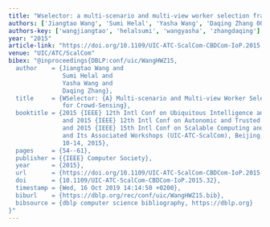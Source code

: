 ```yaml
---
title: "Wselector: a multi-scenario and multi-view worker selection framework for crowd-sensing"
authors: ['Jiangtao Wang', 'Sumi Helal', 'Yasha Wang', 'Daqing Zhang 0001']
authors-key: ['wangjiangtao', 'helalsumi', 'wangyasha', 'zhangdaqing']
year: "2015"
article-link: "https://doi.org/10.1109/UIC-ATC-ScalCom-CBDCom-IoP.2015.32"
venue: "UIC/ATC/ScalCom"
bibex: "@inproceedings{DBLP:conf/uic/WangHWZ15,
  author    = {Jiangtao Wang and
               Sumi Helal and
               Yasha Wang and
               Daqing Zhang},
  title     = {WSelector: {A} Multi-scenario and Multi-view Worker Selection Framework
               for Crowd-Sensing},
  booktitle = {2015 {IEEE} 12th Intl Conf on Ubiquitous Intelligence and Computing
               and 2015 {IEEE} 12th Intl Conf on Autonomic and Trusted Computing
               and 2015 {IEEE} 15th Intl Conf on Scalable Computing and Communications
               and Its Associated Workshops (UIC-ATC-ScalCom), Beijing, China, August
               10-14, 2015},
  pages     = {54--61},
  publisher = {{IEEE} Computer Society},
  year      = {2015},
  url       = {https://doi.org/10.1109/UIC-ATC-ScalCom-CBDCom-IoP.2015.32},
  doi       = {10.1109/UIC-ATC-ScalCom-CBDCom-IoP.2015.32},
  timestamp = {Wed, 16 Oct 2019 14:14:50 +0200},
  biburl    = {https://dblp.org/rec/conf/uic/WangHWZ15.bib},
  bibsource = {dblp computer science bibliography, https://dblp.org}
}"
---
```

